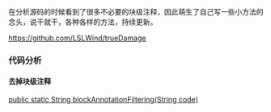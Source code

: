 在分析源码的时候看到了很多不必要的块级注释，因此萌生了自己写一些小方法的念头，说干就干，各种各样的方法，持续更新。

 https://github.com/LSLWind/trueDamage 

### 代码分析

#### 去掉块级注释

[public static String blockAnnotationFiltering(String code)](https://github.com/LSLWind/trueDamage/blob/master/src/main/java/code/analysis/StringUtils.java)